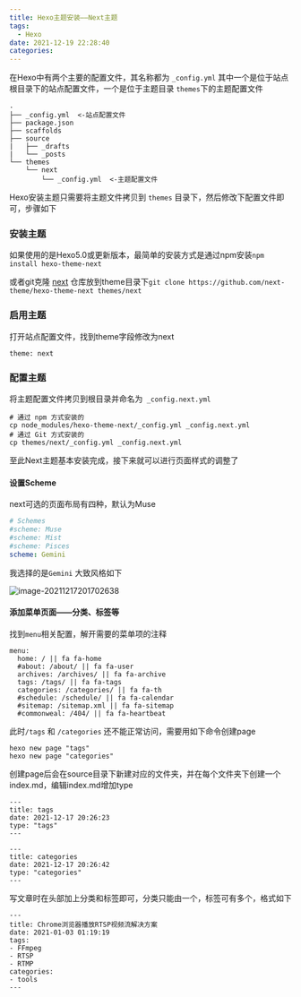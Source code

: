 ```yaml
---
title: Hexo主题安装——Next主题
tags:
  - Hexo
date: 2021-12-19 22:28:40
categories:
---
```

 
 



 

在Hexo中有两个主要的配置文件，其名称都为 `_config.yml` 其中一个是位于站点根目录下的站点配置文件，一个是位于主题目录 `themes`下的主题配置文件



```
.
├── _config.yml  <-站点配置文件
├── package.json
├── scaffolds
├── source
|   ├── _drafts
|   └── _posts
└── themes
    └── next  
    	└── _config.yml  <-主题配置文件
```

Hexo安装主题只需要将主题文件拷贝到 `themes` 目录下，然后修改下配置文件即可，步骤如下

### 安装主题

如果使用的是Hexo5.0或更新版本，最简单的安装方式是通过npm安装`npm install hexo-theme-next`

或者git克隆 [next](https://github.com/next-theme/hexo-theme-next) 仓库放到theme目录下`git clone https://github.com/next-theme/hexo-theme-next themes/next` 

### 启用主题

打开站点配置文件，找到theme字段修改为next

```
theme: next
```

### 配置主题

将主题配置文件拷贝到根目录并命名为` _config.next.yml`

```
# 通过 npm 方式安装的
cp node_modules/hexo-theme-next/_config.yml _config.next.yml
# 通过 Git 方式安装的
cp themes/next/_config.yml _config.next.yml
```

至此Next主题基本安装完成，接下来就可以进行页面样式的调整了

#### 设置Scheme

next可选的页面布局有四种，默认为Muse

```yml
# Schemes
#scheme: Muse
#scheme: Mist
#scheme: Pisces
scheme: Gemini
```

我选择的是`Gemini` 大致风格如下

![image-20211217201702638](image-20211217201702638.png)

#### 添加菜单页面——分类、标签等

找到`menu`相关配置，解开需要的菜单项的注释

```
menu:
  home: / || fa fa-home
  #about: /about/ || fa fa-user
  archives: /archives/ || fa fa-archive
  tags: /tags/ || fa fa-tags
  categories: /categories/ || fa fa-th
  #schedule: /schedule/ || fa fa-calendar
  #sitemap: /sitemap.xml || fa fa-sitemap
  #commonweal: /404/ || fa fa-heartbeat
```

此时`/tags` 和 `/categories` 还不能正常访问，需要用如下命令创建page

```
hexo new page "tags"
hexo new page "categories"

```

创建page后会在source目录下新建对应的文件夹，并在每个文件夹下创建一个index.md，编辑index.md增加type

```
---
title: tags
date: 2021-12-17 20:26:23
type: "tags"
---

---
title: categories
date: 2021-12-17 20:26:42
type: "categories"
---
```

写文章时在头部加上分类和标签即可，分类只能由一个，标签可有多个，格式如下

```
---
title: Chrome浏览器播放RTSP视频流解决方案
date: 2021-01-03 01:19:19
tags:
- FFmpeg
- RTSP
- RTMP
categories:
- tools
---
```









